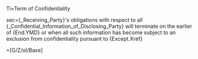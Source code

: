 Ti=Term of Confidentiality

sec={_Receiving_Party}'s obligations with respect to all {_Confidential_Information_of_Disclosing_Party} will terminate on the earlier of {End.YMD} or when all such information has become subject to an exclusion from confidentiality pursuant to {Except.Xref}

=[G/Z/ol/Base]
